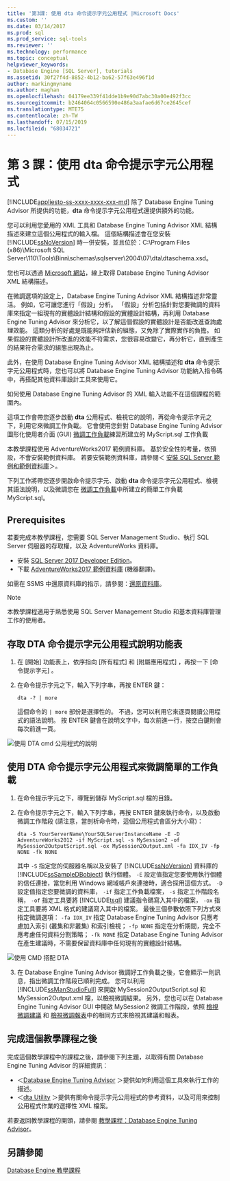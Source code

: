 ```yaml
---
title: '第3課: 使用 dta 命令提示字元公用程式 |Microsoft Docs'
ms.custom: ''
ms.date: 03/14/2017
ms.prod: sql
ms.prod_service: sql-tools
ms.reviewer: ''
ms.technology: performance
ms.topic: conceptual
helpviewer_keywords:
- Database Engine [SQL Server], tutorials
ms.assetid: 30f27f4d-8852-4b12-ba62-57f63e496f1d
author: markingmyname
ms.author: maghan
ms.openlocfilehash: 04179ee339f41dde1b9e90d7abc30a00e492f3cc
ms.sourcegitcommit: b2464064c0566590e486a3aafae6d67ce2645cef
ms.translationtype: MTE75
ms.contentlocale: zh-TW
ms.lasthandoff: 07/15/2019
ms.locfileid: "68034721"
---
```

# <a name="lesson-3-using-the-dta-command-prompt-utility"></a>第 3 課：使用 dta 命令提示字元公用程式
[!INCLUDE[appliesto-ss-xxxx-xxxx-xxx-md](../../includes/appliesto-ss-xxxx-xxxx-xxx-md.md)]
除了 Database Engine Tuning Advisor 所提供的功能，**dta** 命令提示字元公用程式還提供額外的功能。  
  
您可以利用您愛用的 XML 工具和 Database Engine Tuning Advisor XML 結構描述來建立這個公用程式的輸入檔。 這個結構描述會在您安裝 [!INCLUDE[ssNoVersion](../../includes/ssnoversion-md.md)] 時一併安裝，並且位於：C:\Program Files (x86)\Microsoft SQL Server\110\Tools\Binn\schemas\sqlserver\2004\07\dta\dtaschema.xsd。  
  
您也可以透過 [Microsoft 網站](https://go.microsoft.com/fwlink/?linkid=43100&clcid=0x409)，線上取得 Database Engine Tuning Advisor XML 結構描述。  
  
在微調選項的設定上，Database Engine Tuning Advisor XML 結構描述非常靈活。 例如，它可讓您進行「假設」分析。 「假設」分析包括針對您要微調的資料庫來指定一組現有的實體設計結構和假設的實體設計結構，再利用 Database Engine Tuning Advisor 來分析它，以了解這個假設的實體設計是否能改進查詢處理效能。 這類分析的好處是既能夠評估新的組態，又免除了實際實作的負擔。 如果假設的實體設計所改進的效能不符需求，您很容易改變它，再分析它，直到產生的結果符合需求的組態出現為止。  
  
此外，在使用 Database Engine Tuning Advisor XML 結構描述和 **dta** 命令提示字元公用程式時，您也可以將 Database Engine Tuning Advisor 功能納入指令碼中，再搭配其他資料庫設計工具來使用它。  
  
如何使用 Database Engine Tuning Advisor 的 XML 輸入功能不在這個課程的範圍內。  
  
這項工作會帶您逐步啟動 **dta** 公用程式、檢視它的說明，再從命令提示字元之下，利用它來微調工作負載。 它會使用您針對 Database Engine Tuning Advisor 圖形化使用者介面 (GUI) [微調工作負載](lesson-2-using-database-engine-tuning-advisor.md#tuning-a-workload)練習所建立的 MyScript.sql 工作負載  
  
本教學課程使用 AdventureWorks2017 範例資料庫。 基於安全性的考量，依預設，不會安裝範例資料庫。 若要安裝範例資料庫，請參閱＜ [安裝 SQL Server 範例和範例資料庫](https://docs.microsoft.com/sql/samples/adventureworks-install-configure)＞。  
  
下列工作將帶您逐步開啟命令提示字元、啟動 **dta** 命令提示字元公用程式、檢視其語法說明，以及微調您在 [微調工作負載](../../tools/dta/lesson-1-1-tuning-a-workload.md)中所建立的簡單工作負載 MyScript.sql。  

## <a name="prerequisites"></a>Prerequisites 

若要完成本教學課程，您需要 SQL Server Management Studio、執行 SQL Server 伺服器的存取權，以及 AdventureWorks 資料庫。

- 安裝 [SQL Server 2017 Developer Edition](https://www.microsoft.com/sql-server/sql-server-downloads)。
- 下載 [AdventureWorks2017 範例資料庫](https://docs.microsoft.com/sql/samples/adventureworks-install-configure) \(機器翻譯\)。


如需在 SSMS 中還原資料庫的指示，請參閱：[還原資料庫](https://docs.microsoft.com/sql/relational-databases/backup-restore/restore-a-database-backup-using-ssms?view=sql-server-2017)。

  >[!NOTE]
  > 本教學課程適用于熟悉使用 SQL Server Management Studio 和基本資料庫管理工作的使用者。 

## <a name="access-dta-command-prompt-utility-help-menu"></a>存取 DTA 命令提示字元公用程式說明功能表
  
  
1.  在 [開始]  功能表上，依序指向 [所有程式]  和 [附屬應用程式]  ，再按一下 [命令提示字元]  。  
  
2.  在命令提示字元之下，輸入下列字串，再按 ENTER 鍵：  
  
    ```  
    dta -? | more  
    ```  
  
    這個命令的 `| more` 部份是選擇性的。 不過，您可以利用它來逐頁閱讀公用程式的語法說明。 按 ENTER 鍵會在說明文字中，每次前進一行，按空白鍵則會每次前進一頁。  

  ![使用 DTA cmd 公用程式的說明](media/dta-tutorials/dta-cmd-help.png)

## <a name="tune-simple-workload-using-the-dta-command-prompt-utility"></a>使用 DTA 命令提示字元公用程式來微調簡單的工作負載  


  
1.  在命令提示字元之下，導覽到儲存 MyScript.sql 檔的目錄。  
  
2.  在命令提示字元之下，輸入下列字串，再按 ENTER 鍵來執行命令，以及啟動微調工作階段 (請注意，當剖析命令時，這個公用程式會區分大小寫)：  
  
    ```  
    dta -S YourServerName\YourSQLServerInstanceName -E -D AdventureWorks2012 -if MyScript.sql -s MySession2 -of MySession2OutputScript.sql -ox MySession2Output.xml -fa IDX_IV -fp NONE -fk NONE  
    ```  
  
    其中 `-S` 指定您的伺服器名稱以及安裝了 [!INCLUDE[ssNoVersion](../../includes/ssnoversion-md.md)] 資料庫的 [!INCLUDE[ssSampleDBobject](../../includes/sssampledbobject-md.md)] 執行個體。 `-E` 設定值指定您要使用執行個體的信任連接，當您利用 Windows 網域帳戶來連接時，適合採用這個方式。 `-D` 設定值指定您要微調的資料庫， `-if` 指定工作負載檔案， `-s` 指定工作階段名稱， `-of` 指定工具要將 [!INCLUDE[tsql](../../includes/tsql-md.md)] 建議指令碼寫入其中的檔案， `-ox` 指定工具要將 XML 格式的建議寫入其中的檔案。 最後三個參數依照下列方式來指定微調選項： `-fa IDX_IV` 指定 Database Engine Tuning Advisor 只應考慮加入索引 (叢集和非叢集) 和索引檢視； `-fp NONE` 指定在分析期間，完全不應考慮任何資料分割策略； `-fk NONE` 指定 Database Engine Tuning Advisor 在產生建議時，不需要保留資料庫中任何現有的實體設計結構。  

  ![使用 CMD 搭配 DTA](media/dta-tutorials/dta-cmd.png)
  
3.  在 Database Engine Tuning Advisor 微調好工作負載之後，它會顯示一則訊息，指出微調工作階段已順利完成。 您可以利用 [!INCLUDE[ssManStudioFull](../../includes/ssmanstudiofull-md.md)] 來開啟 MySession2OutputScript.sql 和 MySession2Output.xml 檔，以檢視微調結果。 另外，您也可以在 Database Engine Tuning Advisor GUI 中開啟 MySession2 微調工作階段，依照 [檢視微調建議](../../tools/dta/lesson-1-2-viewing-tuning-recommendations.md) 和 [檢視微調報表](../../tools/dta/lesson-1-3-viewing-tuning-reports.md)中的相同方式來檢視其建議和報表。  
  
 
## <a name="after-you-finish-this-tutorial"></a>完成這個教學課程之後  
完成這個教學課程中的課程之後，請參閱下列主題，以取得有關 Database Engine Tuning Advisor 的詳細資訊：  
  
-   ＜[Database Engine Tuning Advisor](../../relational-databases/performance/database-engine-tuning-advisor.md) ＞提供如何利用這個工具來執行工作的描述。 
-   ＜[dta Utility](../../tools/dta/dta-utility.md) ＞提供有關命令提示字元公用程式的參考資料，以及可用來控制公用程式作業的選擇性 XML 檔案。  
  
若要返回教學課程的開頭，請參閱 [教學課程：Database Engine Tuning Advisor](../../tools/dta/tutorial-database-engine-tuning-advisor.md)。  
  
## <a name="see-also"></a>另請參閱  
[Database Engine 教學課程](../../relational-databases/database-engine-tutorials.md)  
    
